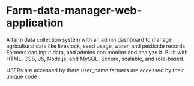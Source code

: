 # Farm-data-manager-web-application

A farm data collection system with an admin dashboard to manage agricultural data like livestock, seed usage, water, and pesticide records. Farmers can input data, and admins can monitor and analyze it. Built with HTML, CSS, JS, Node.js, and MySQL. Secure, scalable, and role-based.

USERs are accessed by there user_name
farmers are accessed by their unique code
